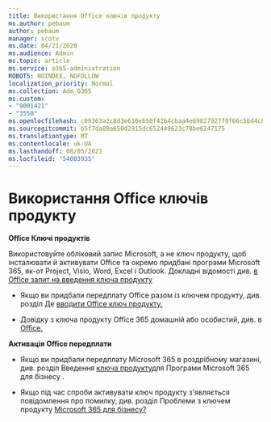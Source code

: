 ```yaml
---
title: Використання Office ключів продукту
ms.author: pebaum
author: pebaum
manager: scotv
ms.date: 04/21/2020
ms.audience: Admin
ms.topic: article
ms.service: o365-administration
ROBOTS: NOINDEX, NOFOLLOW
localization_priority: Normal
ms.collection: Adm_O365
ms.custom:
- "9001421"
- "3550"
ms.openlocfilehash: c09363a2c8d3e610eb50f42b4cbaa4e69827927f9f66c56d4c88b7ede3d85126
ms.sourcegitcommit: b5f7da89a650d2915dc652449623c78be6247175
ms.translationtype: MT
ms.contentlocale: uk-UA
ms.lasthandoff: 08/05/2021
ms.locfileid: "54083935"
---
```

# <a name="using-office-product-keys"></a>Використання Office ключів продукту

**Office Ключі продуктів**

Використовуйте обліковий запис Microsoft, а не ключ продукту, щоб інсталювати й активувати Office та окремо придбані програми Microsoft 365, як-от Project, Visio, Word, Excel і Outlook. Докладні відомості див. [в Office запит на введення ключа продукту](https://support.office.com/article/12a5763a-d45c-4685-8c95-a44500213759?ui=en-US&rs=en-US&ad=US#bkmk_promptforpkey)

- Якщо ви придбали передплату Office разом із ключем продукту, див. розділ Де [вводити Office ключ продукту.](https://support.office.com/article/Where-to-enter-your-Office-product-key-0a82e5ae-739e-4b92-a6f4-2ec780c185db)

- Довідку з ключа продукту Office 365 домашній або особистий, див. в [Office.](https://support.office.com/article/using-product-keys-with-office-12a5763a-d45c-4685-8c95-a44500213759)

**Активація Office передплати** 

- Якщо ви придбали передплату Microsoft 365 в роздрібному магазині, див. розділ Введення [ключа продукту](https://docs.microsoft.com/microsoft-365/commerce/enter-your-product-key)для Програми Microsoft 365 для бізнесу .

- Якщо під час спроби активувати ключ продукту з'являється повідомлення про помилку, див. розділ Проблеми з ключем продукту [Microsoft 365 для бізнесу?](https://docs.microsoft.com/microsoft-365/commerce/product-key-errors-and-solutions)
